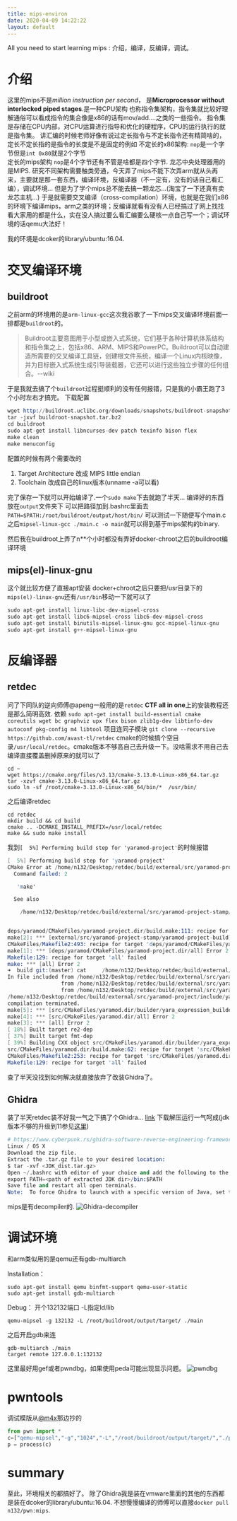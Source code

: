 ```yaml
---
title: mips-environ
date: 2020-04-09 14:22:22
layout: default
---
```

All you need to start learning mips : 介绍，编译，反编译，调试。
<!--more-->
# 介绍
这里的mips不是*million instruction per second*，
是**Microprocessor without interlocked piped stages**.是一种CPU架构
也称指令集架构，指令集就比较好理解通俗可以看成指令的集合像是x86的话有mov/add....之类的一些指令。
指令集是存储在CPU内部，对CPU运算进行指导和优化的硬程序，CPU的运行执行的就是指令集。
讲汇编的时候老师好像有说过定长指令与不定长指令还有精简啥的，定长不定长指的是指令的长度是不是固定的例如
不定长的x86架构:
`nop`是一个字节但是`int 0x80`就是2个字节  
定长的mips架构
`nop`是4个字节还有不管是啥都是四个字节.
龙芯中央处理器用的是MIPS.
研究不同架构需要触类旁通，今天弄了mips不能下次弄arm就从头再来，主要就是那一套东西，编译环境，反编译器（不一定有，没有的话自己看汇编），调试环境...
但是为了学个mips总不能去搞一颗龙芯...(淘宝了一下还真有卖龙芯主机...)
于是就需要交叉编译（cross-compilation）环境，也就是在我们x86的环境下编译mips，arm之类的环境；反编译就看有没有人已经搞过了网上找找看大家用的都是什么，实在没人搞过要么看汇编要么硬核一点自己写一个；调试环境的话qemu大法好！

我的环境是dcoker的library/ubuntu:16.04.

# 交叉编译环境
## buildroot
之前arm的环境用的是`arm-linux-gcc`这次我谷歌了一下mips交叉编译环境前面一排都是`buildroot`的。
> Buildroot主要意图用于小型或嵌入式系统，它们基于各种计算机体系结构和指令集之上，包括x86、ARM、MIPS和PowerPC。Buildroot可以自动建造所需要的交叉编译工具链，创建根文件系统，编译一个Linux内核映像，并为目标嵌入式系统生成引导装载器，它还可以进行这些独立步骤的任何组合。--wiki

于是我就去搞了个`buildroot`过程挺顺利的没有任何报错，只是我的小霸王跑了3个小时左右才搞完。
下载配置
```s
wget http://buildroot.uclibc.org/downloads/snapshots/buildroot-snapshot.tar.bz2
tar -jxvf buildroot-snapshot.tar.bz2
cd buildroot
sudo apt-get install libncurses-dev patch texinfo bison flex
make clean
make menuconfig
```
配置的时候有两个需要改的
1. Target Architecture 改成 MIPS little endian
2. Toolchain 改成自己的linux版本(unname -a可以看)

完了保存一下就可以开始编译了.一个`sudo make`下去就跑了半天...
编译好的东西放在`output`文件夹下
可以把路径加到.bashrc里面去`PATH=$PATH:/root/buildroot/output/host/bin/`
可以测试一下随便写个main.c之后`mipsel-linux-gcc ./main.c -o main`就可以得到基于mips架构的binary.

然后我在buildroot上弄了n**个小时都没有弄好docker-chroot之后的buildroot编译环境
## mips(el)-linux-gnu
这个就比较方便了直接apt安装 docker+chroot之后只要把/usr目录下的`mips(el)-linux-gnu`还有`/usr/bin`移动一下就可以了
```s
sudo apt-get install linux-libc-dev-mipsel-cross 
sudo apt-get install libc6-mipsel-cross libc6-dev-mipsel-cross
sudo apt-get install binutils-mipsel-linux-gnu gcc-mipsel-linux-gnu
sudo apt-get install g++-mipsel-linux-gnu
```

# 反编译器
## retdec
问了下同队的逆向师傅@apeng一般用的是`retdec`
**CTF all in one**上的安装教程还是那么简明高效.
依赖
`sudo apt-get install build-essential cmake coreutils wget bc graphviz upx flex bison zlib1g-dev libtinfo-dev autoconf pkg-config m4 libtool`
项目连同子模块
`git clone --recursive https://github.com/avast-tl/retdec`
cmake的时候搞个空目录`/usr/local/retdec`。cmake版本不够高自己去升级一下。没啥需求不用自己去编译直接覆盖删掉原来的就可以了
```
cd ~
wget https://cmake.org/files/v3.13/cmake-3.13.0-Linux-x86_64.tar.gz
tar -xzvf cmake-3.13.0-Linux-x86_64.tar.gz
sudo ln -sf /root/cmake-3.13.0-Linux-x86_64/bin/*  /usr/bin/
```
之后编译retdec
```
cd retdec
mkdir build && cd build
cmake .. -DCMAKE_INSTALL_PREFIX=/usr/local/retdec
make && sudo make install
```
我到`[  5%] Performing build step for 'yaramod-project'`的时候报错
```s
[  5%] Performing build step for 'yaramod-project'
CMake Error at /home/n132/Desktop/retdec/build/external/src/yaramod-project-stamp/yaramod-project-build-Release.cmake:16 (message):
  Command failed: 2

   'make'

  See also

    /home/n132/Desktop/retdec/build/external/src/yaramod-project-stamp/yaramod-project-build-*.log


deps/yaramod/CMakeFiles/yaramod-project.dir/build.make:111: recipe for target 'external/src/yaramod-project-stamp/yaramod-project-build' failed
make[2]: *** [external/src/yaramod-project-stamp/yaramod-project-build] Error 1
CMakeFiles/Makefile2:493: recipe for target 'deps/yaramod/CMakeFiles/yaramod-project.dir/all' failed
make[1]: *** [deps/yaramod/CMakeFiles/yaramod-project.dir/all] Error 2
Makefile:129: recipe for target 'all' failed
make: *** [all] Error 2
➜  build git:(master) cat     /home/n132/Desktop/retdec/build/external/src/yaramod-project-stamp/yaramod-project-build-*.log
In file included from /home/n132/Desktop/retdec/build/external/src/yaramod-project/include/yaramod/types/expression.h:14:0,
                 from /home/n132/Desktop/retdec/build/external/src/yaramod-project/include/yaramod/builder/yara_expression_builder.h:12,
                 from /home/n132/Desktop/retdec/build/external/src/yaramod-project/src/builder/yara_expression_builder.cpp:7:
/home/n132/Desktop/retdec/build/external/src/yaramod-project/include/yaramod/utils/visitor_result.h:10:19: fatal error: variant: No such file or directory
compilation terminated.
make[5]: *** [src/CMakeFiles/yaramod.dir/builder/yara_expression_builder.cpp.o] Error 1
make[4]: *** [src/CMakeFiles/yaramod.dir/all] Error 2
make[3]: *** [all] Error 2
[ 18%] Built target re2-dep
[ 37%] Built target fmt-dep
[ 39%] Building CXX object src/CMakeFiles/yaramod.dir/builder/yara_expression_builder.cpp.o
src/CMakeFiles/yaramod.dir/build.make:62: recipe for target 'src/CMakeFiles/yaramod.dir/builder/yara_expression_builder.cpp.o' failed
CMakeFiles/Makefile2:253: recipe for target 'src/CMakeFiles/yaramod.dir/all' failed
Makefile:129: recipe for target 'all' failed
```
查了半天没找到如何解决就直接放弃了改装Ghidra了。
## Ghidra
装了半天retdec装不好我一气之下搞了个Ghidra...
[link][1]
下载解压运行一气呵成(jdk版本不够的升级到11参见[这里][2])
```s
# https://www.cyberpunk.rs/ghidra-software-reverse-engineering-framework
Linux / OS X
Download the zip file.
Extract the .tar.gz file to your desired location:
$ tar -xvf <JDK_dist.tar.gz> 
Open ~/.bashrc with editor of your choice and add the following to the PATH variable:
export PATH=<path of extracted JDK dir>/bin:$PATH 
Save file and restart all open terminals.
Note:  To force Ghidra to launch with a specific version of Java, set the  JAVA_HOME_OVERRIDE  property the support/launch.properties file.
```
mips是有decompiler的. 
![Ghidra-decompiler](/images/Ghidra-decompiler.png)

# 调试环境
和arm类似用的是qemu还有gdb-multiarch

Installation：
```
sudo apt-get install qemu binfmt-support qemu-user-static
sudo apt-get install gdb-multiarch
```

Debug：
开个132132端口 -L指定ld/lib
```
qemu-mipsel -g 132132 -L /root/buildroot/output/target/ ./main
```
之后开启gdb来连
```
gdb-multiarch ./main
target remote 127.0.0.1:132132
```
这里最好用gef或者pwndbg，如果使用peda可能出现显示问题。
![pwndbg](/images/debug-pwndbg.png)

# pwntools
调试模版从[@m4x][3]那边抄的
```python
from pwn import *
c=["qemu-mipsel","-g","1024","-L","/root/buildroot/output/target/","./pwn")
p = process(c)
```

# summary
至此，环境相关的都搞好了。
除了Ghidra我是装在vmware里面的其他的东西都是装在dcoker的library/ubuntu:16.04.
不想慢慢编译的师傅可以直接`docker pull n132/pwn:mips`.


[1]: https://www.cyberpunk.rs/ghidra-software-reverse-engineering-framework
[2]: https://blog.csdn.net/zy00000000001/article/details/70138811
[3]: http://m4x.fun/post/how-2-pwn-an-arm-binary/



